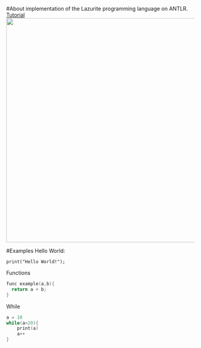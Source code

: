 #About
implementation of the Lazurite programming language on ANTLR.
 <a href = https://t.me/kingmangapps>Tutorial</a>
<img src="C:\Users\crowb\OneDrive\Рабочий стол\Lazurite ANTLR\branding\video.png" width="900" height="600">

#Examples
Hello World:
```shell
print("Hello World!");
```
Functions
```kotlin
func example(a,b){
  return a + b;
}

```

While
```kotlin
a = 10
while(a<20){
    print(a)
    a++
}

```
